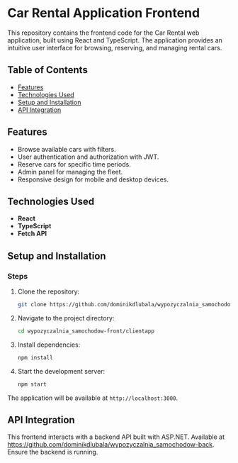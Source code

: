 # Car Rental Application Frontend

This repository contains the frontend code for the Car Rental web application, built using React and TypeScript. The application provides an intuitive user interface for browsing, reserving, and managing rental cars.

## Table of Contents
- [Features](#features)
- [Technologies Used](#technologies-used)
- [Setup and Installation](#setup-and-installation)
- [API Integration](#api-integration)

## Features
- Browse available cars with filters.
- User authentication and authorization with JWT.
- Reserve cars for specific time periods.
- Admin panel for managing the fleet.
- Responsive design for mobile and desktop devices.

## Technologies Used
- **React**
- **TypeScript**
- **Fetch API**

## Setup and Installation

### Steps
1. Clone the repository:
   ```bash
   git clone https://github.com/dominikdlubala/wypozyczalnia_samochodow-front
   ```
2. Navigate to the project directory:
   ```bash
   cd wypozyczalnia_samochodow-front/clientapp
   ```
3. Install dependencies:
   ```bash
   npm install
   ```
4. Start the development server:
   ```bash
   npm start
   ```

The application will be available at `http://localhost:3000`.

## API Integration
This frontend interacts with a backend API built with ASP.NET. 
Available at https://github.com/dominikdlubala/wypozyczalnia_samochodow-back. 
Ensure the backend is running.

